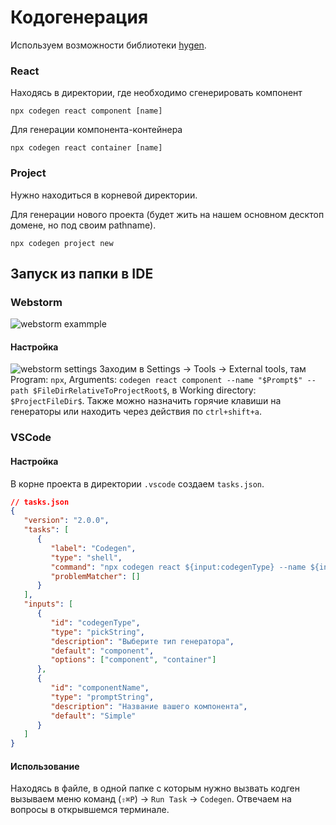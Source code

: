 # Кодогенерация
Используем возможности библиотеки [hygen](https://www.hygen.io/).

### React
Находясь в директории, где необходимо сгенерировать компонент
```
npx codegen react component [name]
```
Для генерации компонента-контейнера
```
npx codegen react container [name]
```

### Project

Нужно находиться в корневой директории.

Для генерации нового проекта
(будет жить на нашем основном десктоп домене, но под своим pathname).
```
npx codegen project new
```

## Запуск из папки в IDE

### Webstorm
![webstorm exammple](./images/webstorm_example.png)

#### Настройка
![webstorm settings](./images/webstrom_settings.jpg)
Заходим в Settings -> Tools -> External tools, там Program: `npx`, Arguments: `codegen react component --name "$Prompt$" --path $FileDirRelativeToProjectRoot$`, в Working directory: `$ProjectFileDir$`.
Также можно назначить горячие клавиши на генераторы или находить через действия по `ctrl+shift+a`.

### VSCode

#### Настройка

В корне проекта в директории `.vscode` создаем `tasks.json`.

```json
// tasks.json
{
   "version": "2.0.0",
   "tasks": [
      {
         "label": "Codegen",
         "type": "shell",
         "command": "npx codegen react ${input:codegenType} --name ${input:componentName} --path ${relativeFileDirname}",
         "problemMatcher": []
      }
   ],
   "inputs": [
      {
         "id": "codegenType",
         "type": "pickString",
         "description": "Выберите тип генератора",
         "default": "component",
         "options": ["component", "container"]
      },
      {
         "id": "componentName",
         "type": "promptString",
         "description": "Название вашего компонента",
         "default": "Simple"
      }
   ]
}
```

#### Использование

Находясь в файле, в одной папке с которым нужно вызвать кодген вызываем меню команд (`⇧⌘P`) -> `Run Task` -> `Codegen`. Отвечаем на вопросы в открывшемся терминале.
